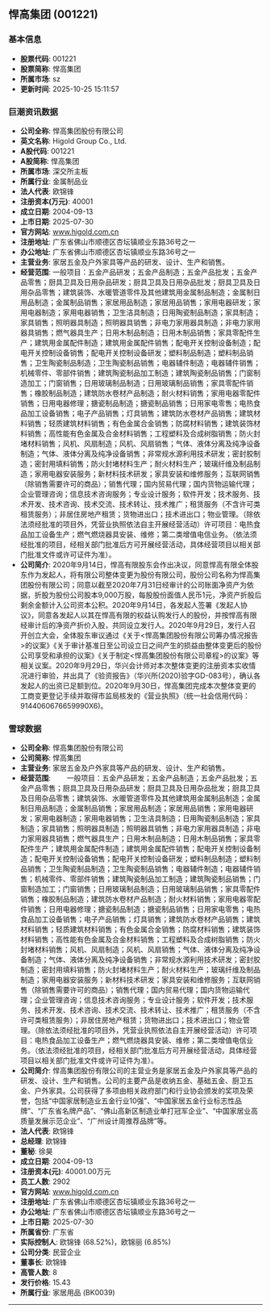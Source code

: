 ## 悍高集团 (001221)

### 基本信息

- **股票代码**: 001221
- **股票简称**: 悍高集团
- **所属市场**: sz
- **更新时间**: 2025-10-25 15:11:57

### 巨潮资讯数据

- **公司全称**: 悍高集团股份有限公司
- **英文名称**: Higold Group Co., Ltd.
- **A股代码**: 001221
- **A股简称**: 悍高集团
- **所属市场**: 深交所主板
- **所属行业**: 金属制品业
- **法人代表**: 欧锦锋
- **注册资本(万元)**: 40001
- **成立日期**: 2004-09-13
- **上市日期**: 2025-07-30
- **官方网站**: www.higold.com.cn
- **注册地址**: 广东省佛山市顺德区杏坛镇顺业东路36号之一
- **办公地址**: 广东省佛山市顺德区杏坛镇顺业东路36号之一
- **主营业务**: 家居五金及户外家具等产品的研发、设计、生产和销售。
- **经营范围**: 一般项目：五金产品研发；五金产品制造；五金产品批发；五金产品零售；厨具卫具及日用杂品研发；厨具卫具及日用杂品批发；厨具卫具及日用杂品零售；建筑装饰、水暖管道零件及其他建筑用金属制品制造；金属制日用品制造；金属制品销售；家居用品制造；家居用品销售；家用电器研发；家用电器制造；家用电器销售；卫生洁具制造；日用陶瓷制品制造；家具制造；家具销售；照明器具制造；照明器具销售；非电力家用器具制造；非电力家用器具销售；燃气器具生产；日用木制品制造；日用木制品销售；家具零配件生产；建筑用金属配件制造；建筑用金属配件销售；配电开关控制设备制造；配电开关控制设备销售；配电开关控制设备研发；塑料制品制造；塑料制品销售；卫生陶瓷制品制造；卫生陶瓷制品销售；电器辅件制造；电器辅件销售；机械零件、零部件销售；建筑陶瓷制品加工制造；建筑陶瓷制品销售；门窗制造加工；门窗销售；日用玻璃制品制造；日用玻璃制品销售；家具零配件销售；橡胶制品制造；建筑防水卷材产品制造；耐火材料销售；家用电器零配件销售；日用电器修理；搪瓷制品制造；搪瓷制品销售；日用家电零售；电热食品加工设备销售；电子产品销售；灯具销售；建筑防水卷材产品销售；建筑材料销售；轻质建筑材料销售；有色金属合金销售；防腐材料销售；建筑装饰材料销售；高性能有色金属及合金材料销售；工程塑料及合成树脂销售；防火封堵材料销售；风机、风扇制造；风机、风扇销售；气体、液体分离及纯净设备制造；气体、液体分离及纯净设备销售；非常规水源利用技术研发；密封胶制造；密封用填料销售；防火封堵材料生产；耐火材料生产；玻璃纤维及制品制造；家用电器安装服务；新材料技术研发；家具安装和维修服务；互联网销售（除销售需要许可的商品）；销售代理；国内贸易代理；国内货物运输代理；企业管理咨询；信息技术咨询服务；专业设计服务；软件开发；技术服务、技术开发、技术咨询、技术交流、技术转让、技术推广；租赁服务（不含许可类租赁服务）；非居住房地产租赁；货物进出口；技术进出口；物业管理。（除依法须经批准的项目外，凭营业执照依法自主开展经营活动）许可项目：电热食品加工设备生产；燃气燃烧器具安装、维修；第二类增值电信业务。（依法须经批准的项目，经相关部门批准后方可开展经营活动，具体经营项目以相关部门批准文件或许可证件为准）。
- **公司简介**: 2020年9月14日，悍高有限股东会作出决议，同意悍高有限全体股东作为发起人，将有限公司整体变更为股份有限公司，股份公司名称为悍高集团股份有限公司；同意以截至2020年7月31日经审计的公司账面净资产为依据，折股为股份公司股本9,000万股，每股股份面值人民币1元，净资产折股后剩余金额计入公司资本公积。2020年9月14日，各发起人签署《发起人协议》，同意各发起人以其在悍高有限的权益认购发行人的股份，并按悍高有限经审计后的净资产折价入股，共同设立发行人。2020年9月29日，发行人召开创立大会，全体股东审议通过《关于<悍高集团股份有限公司筹办情况报告>的议案》《关于审计基准日至公司设立日之间产生的损益由整体变更后的股份公司享受和承担的议案》《关于制定<悍高集团股份有限公司章程>的议案》等相关议案。2020年9月29日，华兴会计师对本次整体变更的注册资本实收情况进行审验，并出具了《验资报告》（华兴所(2020)验字GD-083号），确认各发起人的出资已足额到位。2020年9月30日，悍高集团完成本次整体变更的工商变更登记手续并取得市监局核发的《营业执照》（统一社会信用代码：9144060676659990X6)。

### 雪球数据

- **公司全称**: 悍高集团股份有限公司
- **公司简称**: 悍高集团
- **主营业务**: 家居五金及户外家具等产品的研发、设计、生产和销售。
- **经营范围**: 　　一般项目：五金产品研发；五金产品制造；五金产品批发；五金产品零售；厨具卫具及日用杂品研发；厨具卫具及日用杂品批发；厨具卫具及日用杂品零售；建筑装饰、水暖管道零件及其他建筑用金属制品制造；金属制日用品制造；金属制品销售；家居用品制造；家居用品销售；家用电器研发；家用电器制造；家用电器销售；卫生洁具制造；日用陶瓷制品制造；家具制造；家具销售；照明器具制造；照明器具销售；非电力家用器具制造；非电力家用器具销售；燃气器具生产；日用木制品制造；日用木制品销售；家具零配件生产；建筑用金属配件制造；建筑用金属配件销售；配电开关控制设备制造；配电开关控制设备销售；配电开关控制设备研发；塑料制品制造；塑料制品销售；卫生陶瓷制品制造；卫生陶瓷制品销售；电器辅件制造；电器辅件销售；机械零件、零部件销售；建筑陶瓷制品加工制造；建筑陶瓷制品销售；门窗制造加工；门窗销售；日用玻璃制品制造；日用玻璃制品销售；家具零配件销售；橡胶制品制造；建筑防水卷材产品制造；耐火材料销售；家用电器零配件销售；日用电器修理；搪瓷制品制造；搪瓷制品销售；日用家电零售；电热食品加工设备销售；电子产品销售；灯具销售；建筑防水卷材产品销售；建筑材料销售；轻质建筑材料销售；有色金属合金销售；防腐材料销售；建筑装饰材料销售；高性能有色金属及合金材料销售；工程塑料及合成树脂销售；防火封堵材料销售；风机、风扇制造；风机、风扇销售；气体、液体分离及纯净设备制造；气体、液体分离及纯净设备销售；非常规水源利用技术研发；密封胶制造；密封用填料销售；防火封堵材料生产；耐火材料生产；玻璃纤维及制品制造；家用电器安装服务；新材料技术研发；家具安装和维修服务；互联网销售（除销售需要许可的商品）；销售代理；国内贸易代理；国内货物运输代理；企业管理咨询；信息技术咨询服务；专业设计服务；软件开发；技术服务、技术开发、技术咨询、技术交流、技术转让、技术推广；租赁服务（不含许可类租赁服务）；非居住房地产租赁；货物进出口；技术进出口；物业管理。（除依法须经批准的项目外，凭营业执照依法自主开展经营活动）许可项目：电热食品加工设备生产；燃气燃烧器具安装、维修；第二类增值电信业务。（依法须经批准的项目，经相关部门批准后方可开展经营活动，具体经营项目以相关部门批准文件或许可证件为准）。
- **公司简介**: 悍高集团股份有限公司的主营业务是家居五金及户外家具等产品的研发、设计、生产和销售。公司的主要产品是收纳五金、基础五金、厨卫五金、户外家具。公司获得了多项由相关政府部门和行业协会颁发的奖项及荣誉，包括“中国家居制造业五金行业10强”、“中国家居五金行业标志性品牌”、“广东省名牌产品”、“佛山高新区制造业单打冠军企业”、“中国家居业高质量发展示范企业”、“广州设计周推荐品牌”等。
- **法人代表**: 欧锦锋
- **总经理**: 欧锦锋
- **董秘**: 徐昊
- **成立日期**: 2004-09-13
- **注册资本(元)**: 40001.00万元
- **员工人数**: 2902
- **官方网站**: www.higold.com.cn
- **注册地址**: 广东省佛山市顺德区杏坛镇顺业东路36号之一
- **办公地址**: 广东省佛山市顺德区杏坛镇顺业东路36号之一
- **上市日期**: 2025-07-30
- **所属省份**: 广东省
- **实际控制人**: 欧锦锋 (68.52%)，欧锦丽 (6.85%)
- **公司分类**: 民营企业
- **董事长**: 欧锦锋
- **高管人数**: 8
- **发行价格**: 15.43
- **所属行业**: 家居用品 (BK0039)

---